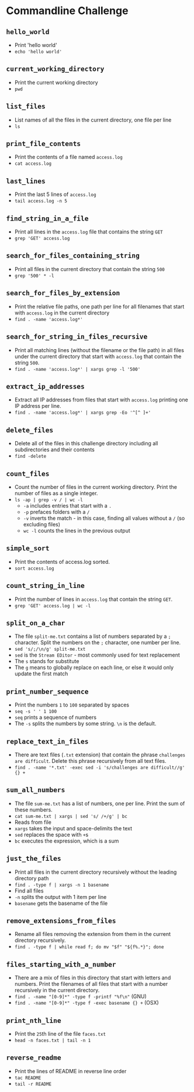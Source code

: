 # Commandline Challenge


## `hello_world`
  * Print 'hello world'
  * `echo 'hello world'`

## `current_working_directory`
  * Print the current working directory
  * `pwd`

## `list_files`
  * List names of all the files in the current directory, one file per line
  * `ls`

## `print_file_contents`
  * Print the contents of a file named `access.log`
  * `cat access.log`

## `last_lines`
  * Print the last 5 lines of `access.log`
  * `tail access.log -n 5`

## `find_string_in_a_file`
  * Print all lines in the `access.log` file that contains the string `GET`
  * `grep 'GET' access.log`

## `search_for_files_containing_string`
  * Print all files in the current directory that contain the string `500`
  * `grep '500' * -l`

## `search_for_files_by_extension`
  * Print the relative file paths, one path per line for all filenames that start with `access.log` in the current directory
  *  `find . -name 'access.log*'`

## `search_for_string_in_files_recursive`
  * Print all matching lines (without the filename or the file path) in all files under the current directory that start with `access.log` that contain the string `500`.
  * `find . -name 'access.log*' | xargs grep -l '500'`

## `extract_ip_addresses`
  * Extract all IP addresses from files that start with `access.log` printing one IP address per line.
  * `find . -name 'access.log*' | xargs grep -Eo '^[^ ]+'`

## `delete_files`
  * Delete all of the files in this challenge directory including all subdirectories and their contents
  * `find -delete`

## `count_files`
  * Count the number of files in the current working directory. Print the number of files as a single integer.
  * `ls -ap | grep -v / | wc -l`
    * `-a` includes entries that start with a `.`
    * `-p` prefaces folders with a `/`
    * `-v` inverts the match - in this case, finding all values without a `/` (so excluding files)
    * `wc -l` counts the lines in the previous output

## `simple_sort`
  * Print the contents of access.log sorted.
  * `sort access.log`

## `count_string_in_line`
  * Print the number of lines in `access.log` that contain the string `GET`.
  * `grep 'GET' access.log | wc -l`

## `split_on_a_char`
  * The file `split-me.txt` contains a list of numbers separated by a `;` character. Split the numbers on the `;` character, one number per line.
  * `sed 's/;/\n/g' split-me.txt`
  * `sed` is the `Stream EDitor` - most commonly used for text replacement
  * The `s` stands for substitute
  * The `g` means to globally replace on each line, or else it would only update the first match

## `print_number_sequence`
  * Print the numbers `1` to `100` separated by spaces
  * `seq -s ' ' 1 100`
  * `seq` prints a sequence of numbers
  * The `-s` splits the numbers by some string. `\n` is the default.

## `replace_text_in_files`
  * There are text files (`.txt` extension) that contain the phrase `challenges are difficult`. Delete this phrase recursively from all text files.
  * `find . -name '*.txt' -exec sed -i 's/challenges are difficult//g' {} +`

## `sum_all_numbers`
  * The file `sum-me.txt` has a list of numbers, one per line. Print the sum of these numbers.
  * `cat sum-me.txt | xargs | sed 's/ /+/g' | bc`
  * Reads from file
  * `xargs` takes the input and space-delimits the text
  * `sed` replaces the space with `+`s
  * `bc` executes the expression, which is a sum

## `just_the_files`
  * Print all files in the current directory recursively without the leading directory path
  * `find . -type f | xargs -n 1 basename`
  * Find all files
  * `-n` splits the output with 1 item per line
  * `basename` gets the basename of the file

## `remove_extensions_from_files`
  * Rename all files removing the extension from them in the current directory recursively.
  * `find . -type f | while read f; do mv "$f" "${f%.*}"; done`

## `files_starting_with_a_number`
  * There are a mix of files in this directory that start with letters and numbers. Print the filenames of all files that start with a number recursively in the current directory.
  * `find . -name "[0-9]*" -type f -printf "%f\n"` (GNU)
  * `find . -name "[0-9]*" -type f -exec basename {} +` (OSX)

## `print_nth_line`
  * Print the `25`th line of the file `faces.txt`
  * `head -n faces.txt | tail -n 1`

## `reverse_readme`
  * Print the lines of README in reverse line order
  * `tac README`
  * `tail -r README`
